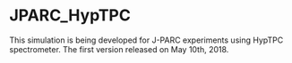 # JPARC_HypTPC
This simulation is being developed for J-PARC experiments using HypTPC spectrometer.
The first version released on May 10th, 2018.
